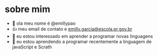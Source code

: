 # sobre mim
- 👋 ola meu nome é @emillypao
- :+1: meu email de contato e emilly.garcia@escola.pr.gov.br
- 👀 eu estou interessado em aprender a programar novas linguagens 
- 🌱 eu estou aprendendo a programar recentemente a linguagem de javaScript e Scrath


<!---
emillypao/emillypao is a ✨ special ✨ repository because its `README.md` (this file) appears on your GitHub profile.
You can click the Preview link to take a look at your changes.
--->
